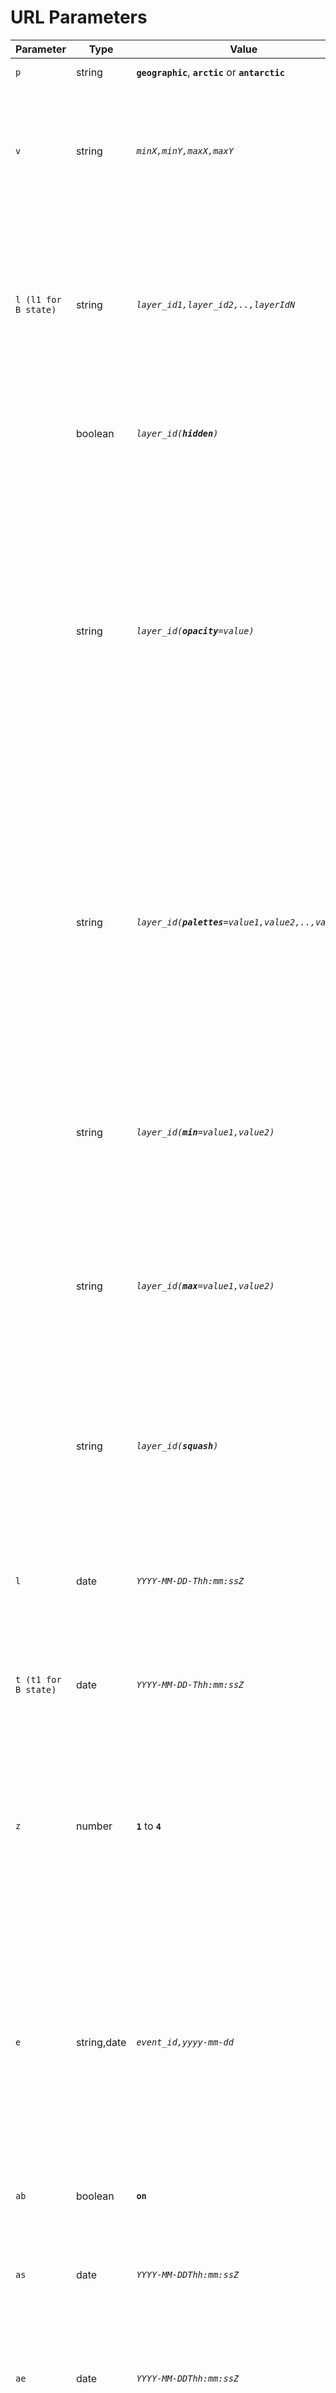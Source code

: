 # URL Parameters

| Parameter            | Type        | Value                                                  | Description                                                                                                                                                                                                                                                                                                    |
| -------------------- | ----------- | ------------------------------------------------------ | -------------------------------------------------------------------------------------------------------------------------------------------------------------------------------------------------------------------------------------------------------------------------------------------------------------- |
| `p`                  | string      | **`geographic`**, **`arctic`** or **`antarctic`**      | Selected projection.                                                                                                                                                                                                                                                                                           |
| `v`                  | string      | _`minX,minY,maxX,maxY`_                                | Extent of the map viewport in units based on the projection selected (degrees for geographic, meters for others).                                                                                                                                                                                              |
| `l (l1 for B state)` | string      | _`layer_id1,layer_id2,..,layerIdN`_                    | Active layer list where `layer_id` is the identifier of the layer as defined in the configuration file. Any number of baselayers or overlays may be specified (separated by a `,`).                                                                                                                            |
|                      | boolean     | _`layer_id(`**`hidden`**`)`_                           | If present, this layer will appear in the layer list but not shown on the map.                                                                                                                                                                                                                                 |
|                      | string      | _`layer_id(`**`opacity`**`=value)`_                    | If present, assigns an opacity value to a layer where `layer_id` is the identifier of the layer, as defined in the configuration file, and `value` is a real number in the range of 0 to 1 where 0 is fully transparent and 1 is fully opaque. Any number of layer to opacity value mappings may be specified. |
|                      | string      | _`layer_id(`**`palettes`**`=value1,value2,..,valueN)`_ | If `palettes` is present, a custom palette will be assigned to a layer where `layer_id` is the identifier of the layer and `value` is the identifier of the palette, as defined in the configuration file. Any number of layer to palette mappings may be specified.                                           |
|                      | string      | _`layer_id(`**`min`**`=value1,value2)`_                | If `min` is present, the layer palette will start at the defined value. This value can be paired with `max` and `squash` to completely the entire palette range.                                                                                                                                               |
|                      | string      | _`layer_id(`**`max`**`=value1,value2)`_                | If `max` is present, the layer palette will end at the defined value. This value can be paired with `min` and `squash` to customize the entire palette range.                                                                                                                                                  |
|                      | string      | _`layer_id(`**`squash`**`)`_                           | If `squash` is present and a `min` or `max` value is set, the palette will start or end at the designated min/max values and the palette will adjust to these bounds.                                                                                                                                          |
| `l`                  | date        | _`YYYY-MM-DD-Thh:mm:ssZ`_                              | Selected UTC day and time. _\*Time fields will only be shown when subdaily layers are active._                                                                                                                                                                                                                 |
| `t (t1 for B state)` | date        | _`YYYY-MM-DD-Thh:mm:ssZ`_                              | Selected UTC day and time. _\*Time fields will only be shown when subdaily layers are active._                                                                                                                                                                                                                 |
| `z`                  | number      | **`1`** to **`4`**                                     | The zoom value from 1 to 4. 1 = yearly, 2 = monthly, 3 = daily, 4 = subdaily. _\*The subdaily zoom level will only be available when subdaily layers are active._                                                                                                                                              |
| `e`                  | string,date | _`event_id,yyyy-mm-dd`_                                | If any value is present, the events tab will be activated. If the value is a valid event_id, the corresponding event will be highlighted in the event list. If a date (YYYY-MM-DD) is added to the event_id, then the selected event for the specified date will be shown.                                     |
| `ab`                 | boolean     | **`on`**                                               | If set to "on", the animation widget will be shown.                                                                                                                                                                                                                                                            |
| `as`                 | date        | _`YYYY-MM-DDThh:mm:ssZ`_                               | The animation start day & time. _\*Time fields will only be shown when subdaily layers are active._                                                                                                                                                                                                            |
| `ae`                 | date        | _`YYYY-MM-DDThh:mm:ssZ`_                               | The animation end day & time _\*Time fields will only be shown when subdaily layers are active._                                                                                                                                                                                                               |
| `av`                 | number      | **`1`** to **`10`**                                    | The animation speed value from 1 to 10. 1 = slowest, 10 = fastest.                                                                                                                                                                                                                                             |
| `al`                 | boolean     | _`true`_ or _`false`_                                  | If any value is set, the animation loop will be turned on. Animation looping is disabled by default.                                                                                                                                                                                                           |
| `ca`                 | boolean     | _`true`_ or _`false`_                                  | If `ca=true`, the comparison feature will be active                                                                                                                                                                                                                                                            |
| `cm`                 | string      | _`swipe`_ , _`spy`_ or _`opacity`_                     | If comparison mode is active (`ca=true`) the `cm` parameter will determine which comparision mode to use. Default mode is `swipe`                                                                                                                                                                              |
| `cv`                 | Number      | **`0`** to **`100`**                                   | If `ca=true`, The `cv` parameter is used to determine the location of the swiper or the value of opacity depending on the selected mode. Default is `50` which will place the swiper on the middle of any screen. This parameter is irrelevant when the `spy` mode is active (`cm=spy`)                        |
| `download`           | string      | _`product_id`_                                         | If any value is set, the data download tab will be activated. If a product identifier is set, the corresponding will be selected.                                                                                                                                                                              |
| `r`                  | number      | **`-180.0000`** to **`180.0000`**                      | The degree of map rotation. Only applies when `arctic` or `antarctic` projection is selected.                                                                                                                                                                                                                  |

For debugging with URL parameters, see: [Testing / Debug Parameters](testing.md#debug-parameters)
